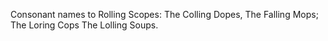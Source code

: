 Consonant names to Rolling Scopes:
The Colling Dopes,
The Falling Mops;
The Loring Cops
The Lolling Soups.